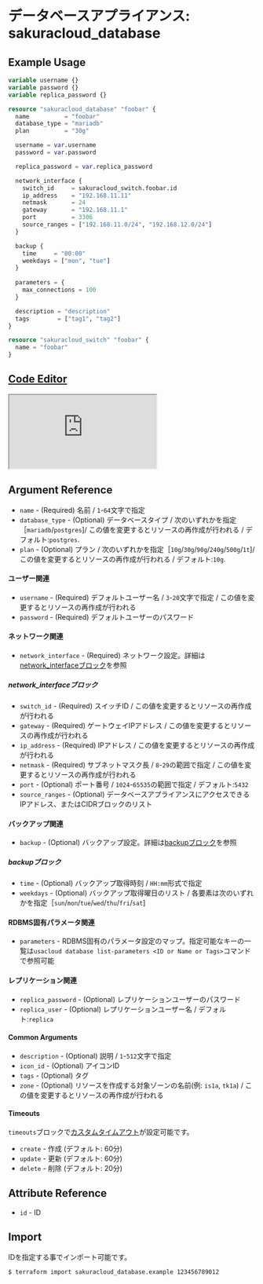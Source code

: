 # データベースアプライアンス: sakuracloud_database

## Example Usage

```tf
variable username {}
variable password {}
variable replica_password {}

resource "sakuracloud_database" "foobar" {
  name          = "foobar"
  database_type = "mariadb"
  plan          = "30g"

  username = var.username
  password = var.password

  replica_password = var.replica_password

  network_interface {
    switch_id     = sakuracloud_switch.foobar.id
    ip_address    = "192.168.11.11"
    netmask       = 24
    gateway       = "192.168.11.1"
    port          = 3306
    source_ranges = ["192.168.11.0/24", "192.168.12.0/24"]
  }

  backup {
    time     = "00:00"
    weekdays = ["mon", "tue"]
  }
  
  parameters = {
    max_connections = 100
  }

  description = "description"
  tags        = ["tag1", "tag2"]
}

resource "sakuracloud_switch" "foobar" {
  name = "foobar"
}
```

<div class="editor">

<h2><a href="https://zouen-alpha.usacloud.jp/#resource/database" target="_blank" rel="noopener noreferrer">Code Editor</a></h2>

<iframe src="https://zouen-alpha.usacloud.jp/#resource/database"></iframe>

</div>

## Argument Reference

* `name` - (Required) 名前 / `1`-`64`文字で指定
* `database_type` - (Optional) データベースタイプ / 次のいずれかを指定［`mariadb`/`postgres`]/ この値を変更するとリソースの再作成が行われる / デフォルト:`postgres`.
* `plan` - (Optional) プラン / 次のいずれかを指定［`10g`/`30g`/`90g`/`240g`/`500g`/`1t`]/  この値を変更するとリソースの再作成が行われる / デフォルト:`10g`.

#### ユーザー関連

* `username` - (Required) デフォルトユーザー名 / `3`-`20`文字で指定 / この値を変更するとリソースの再作成が行われる
* `password` - (Required) デフォルトユーザーのパスワード

#### ネットワーク関連

* `network_interface` - (Required) ネットワーク設定。詳細は[network_interfaceブロック](#network_interface)を参照

##### network_interfaceブロック

* `switch_id` - (Required) スイッチID /  この値を変更するとリソースの再作成が行われる
* `gateway` - (Required) ゲートウェイIPアドレス / この値を変更するとリソースの再作成が行われる
* `ip_address` - (Required) IPアドレス / この値を変更するとリソースの再作成が行われる
* `netmask` - (Required) サブネットマスク長 /  `8`-`29`の範囲で指定 /  この値を変更するとリソースの再作成が行われる
* `port` - (Optional) ポート番号 / `1024`-`65535`の範囲で指定 / デフォルト:`5432`
* `source_ranges` - (Optional) データベースアプライアンスにアクセスできるIPアドレス、またはCIDRブロックのリスト

#### バックアップ関連

* `backup` - (Optional) バックアップ設定。詳細は[backupブロック](#backup)を参照

##### backupブロック

* `time` - (Optional) バックアップ取得時刻 / `HH:mm`形式で指定
* `weekdays` - (Optional) バックアップ取得曜日のリスト / 各要素は次のいずれかを指定［`sun`/`mon`/`tue`/`wed`/`thu`/`fri`/`sat`]

#### RDBMS固有パラメータ関連

* `parameters` - RDBMS固有のパラメータ設定のマップ。指定可能なキーの一覧は`usacloud database list-parameters <ID or Name or Tags>`コマンドで参照可能

#### レプリケーション関連

* `replica_password` - (Optional) レプリケーションユーザーのパスワード
* `replica_user` - (Optional) レプリケーションユーザー名 / デフォルト:`replica`

#### Common Arguments

* `description` - (Optional) 説明 / `1`-`512`文字で指定
* `icon_id` - (Optional) アイコンID
* `tags` - (Optional) タグ
* `zone` - (Optional) リソースを作成する対象ゾーンの名前(例: `is1a`, `tk1a`) / この値を変更するとリソースの再作成が行われる

#### Timeouts

`timeouts`ブロックで[カスタムタイムアウト](https://www.terraform.io/docs/configuration/resources.html#operation-timeouts)が設定可能です。  

* `create` - 作成 (デフォルト: 60分)
* `update` - 更新 (デフォルト: 60分)
* `delete` - 削除 (デフォルト: 20分)

## Attribute Reference

* `id` - ID

## Import

IDを指定する事でインポート可能です。

```bash
$ terraform import sakuracloud_database.example 123456789012
```